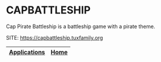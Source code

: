 # CAPBATTLESHIP

 Cap Pirate Battleship is a battleship game with a pirate theme.
 
 SITE: https://capbattleship.tuxfamily.org

 | [Applications](https://portable-linux-apps.github.io/apps.html) | [Home](https://portable-linux-apps.github.io)
 | --- | --- |

